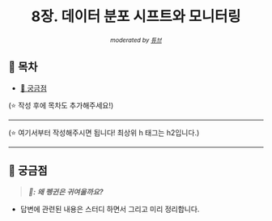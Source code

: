 <div align="center">
    <h1>8장. 데이터 분포 시프트와 모니터링</h1>
    <small><i>moderated by <a href="https://github.com/peacecheejecake">튜브</a></i></small>
</div>

## 📝 목차

- [🤔 궁금점](#-궁금점)

(⭐️ 작성 후에 목차도 추가해주세요!)

---

(⭐️ 여기서부터 작성해주시면 됩니다! 최상위 h 태그는 h2입니다.)

---

## 🤔 궁금점

> <strong><i>🐧: 왜 펭귄은 귀여울까요?</i></strong>

- 답변에 관련된 내용은 스터디 하면서 그리고 미리 정리합니다.

